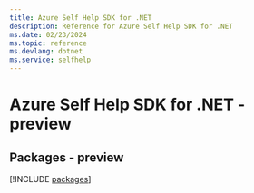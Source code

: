 ```yaml
---
title: Azure Self Help SDK for .NET
description: Reference for Azure Self Help SDK for .NET
ms.date: 02/23/2024
ms.topic: reference
ms.devlang: dotnet
ms.service: selfhelp
---
```

# Azure Self Help SDK for .NET - preview
## Packages - preview
[!INCLUDE [packages](self-help-index.md)]